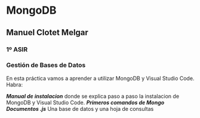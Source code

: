 # MongoDB
## Manuel Clotet Melgar
### 1º ASIR
### Gestión de Bases de Datos



En esta práctica vamos a aprender a utilizar MongoDB y Visual Studio Code. Habra:

 ***Manual de instalacion*** donde se explica paso a paso la instalacion de MongoDB y Visual Studio Code.
 ***Primeros comandos de Mongo*** 
 ***Documentos .js*** Una base de datos y una hoja de consultas
